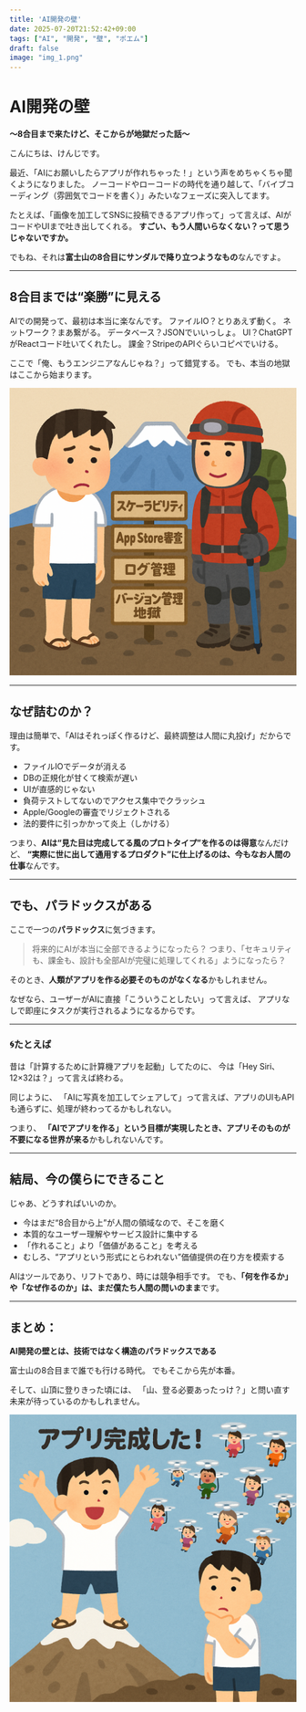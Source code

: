 ```yaml
---
title: 'AI開発の壁'
date: 2025-07-20T21:52:42+09:00
tags: ["AI", "開発", "壁", "ポエム"]
draft: false
image: "img_1.png"
---
```


# AI開発の壁

**〜8合目まで来たけど、そこからが地獄だった話〜**

こんにちは、けんじです。

最近、「AIにお願いしたらアプリが作れちゃった！」という声をめちゃくちゃ聞くようになりました。
ノーコードやローコードの時代を通り越して、「バイブコーディング（雰囲気でコードを書く）」みたいなフェーズに突入してます。

たとえば、「画像を加工してSNSに投稿できるアプリ作って」って言えば、AIがコードやUIまで吐き出してくれる。
**すごい、もう人間いらなくない？って思うじゃないですか。**

でもね、それは**富士山の8合目にサンダルで降り立つようなもの**なんですよ。

---

## 8合目までは“楽勝”に見える

AIでの開発って、最初は本当に楽なんです。
ファイルIO？とりあえず動く。
ネットワーク？まあ繋がる。
データベース？JSONでいいっしょ。
UI？ChatGPTがReactコード吐いてくれたし。
課金？StripeのAPIぐらいコピペでいける。

ここで「俺、もうエンジニアなんじゃね？」って錯覚する。
でも、本当の地獄はここから始まります。

![img.png](img.png)

---

## なぜ詰むのか？

理由は簡単で、「AIはそれっぽく作るけど、最終調整は人間に丸投げ」だからです。

* ファイルIOでデータが消える
* DBの正規化が甘くて検索が遅い
* UIが直感的じゃない
* 負荷テストしてないのでアクセス集中でクラッシュ
* Apple/Googleの審査でリジェクトされる
* 法的要件に引っかかって炎上（しかける）

つまり、**AIは“見た目は完成してる風のプロトタイプ”を作るのは得意**なんだけど、
**“実際に世に出して通用するプロダクト”に仕上げるのは、今もなお人間の仕事**なんです。

---

## でも、パラドックスがある

ここで一つの**パラドックス**に気づきます。

> 将来的にAIが本当に全部できるようになったら？
> つまり、「セキュリティも、課金も、設計も全部AIが完璧に処理してくれる」ようになったら？

そのとき、**人類がアプリを作る必要そのものがなくなる**かもしれません。

なぜなら、ユーザーがAIに直接「こういうことしたい」って言えば、
アプリなしで即座にタスクが実行されるようになるからです。

---

### 🌀たとえば

昔は「計算するために計算機アプリを起動」してたのに、
今は「Hey Siri、12×32は？」って言えば終わる。

同じように、
「AIに写真を加工してシェアして」って言えば、アプリのUIもAPIも通らずに、処理が終わってるかもしれない。

つまり、
**「AIでアプリを作る」という目標が実現したとき、アプリそのものが不要になる世界が来る**かもしれないんです。

---

## 結局、今の僕らにできること

じゃあ、どうすればいいのか。

* 今はまだ“8合目から上”が人間の領域なので、そこを磨く
* 本質的なユーザー理解やサービス設計に集中する
* 「作れること」より「価値があること」を考える
* むしろ、“アプリという形式にとらわれない”価値提供の在り方を模索する

AIはツールであり、リフトであり、時には競争相手です。
でも、**「何を作るか」や「なぜ作るのか」は、まだ僕たち人間の問いのまま**です。

---

## まとめ：

**AI開発の壁とは、技術ではなく構造のパラドックスである**

富士山の8合目まで誰でも行ける時代。
でもそこから先が本番。

そして、山頂に登りきった頃には、
「山、登る必要あったっけ？」と問い直す未来が待っているのかもしれません。

![img_1.png](img_1.png)